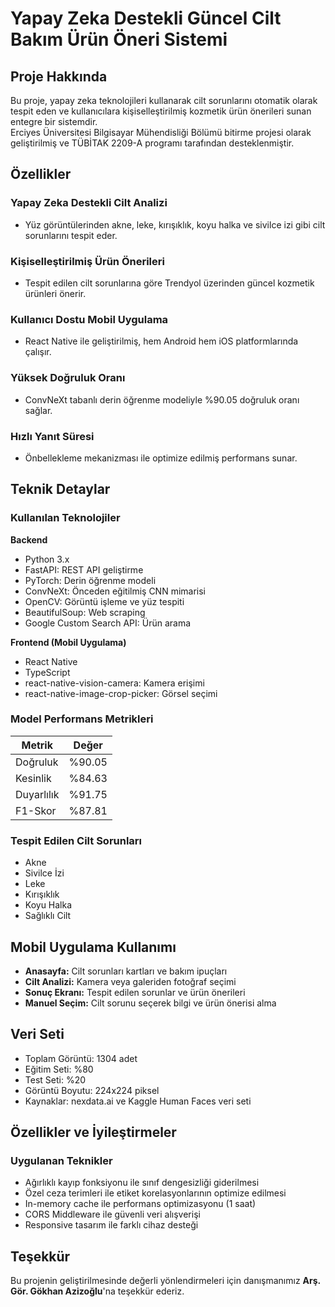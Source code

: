 # Yapay Zeka Destekli Güncel Cilt Bakım Ürün Öneri Sistemi

## Proje Hakkında
Bu proje, yapay zeka teknolojileri kullanarak cilt sorunlarını otomatik olarak tespit eden ve kullanıcılara kişiselleştirilmiş kozmetik ürün önerileri sunan entegre bir sistemdir.  
Erciyes Üniversitesi Bilgisayar Mühendisliği Bölümü bitirme projesi olarak geliştirilmiş ve TÜBİTAK 2209-A programı tarafından desteklenmiştir.

## Özellikler

### Yapay Zeka Destekli Cilt Analizi
- Yüz görüntülerinden akne, leke, kırışıklık, koyu halka ve sivilce izi gibi cilt sorunlarını tespit eder.

### Kişiselleştirilmiş Ürün Önerileri
- Tespit edilen cilt sorunlarına göre Trendyol üzerinden güncel kozmetik ürünleri önerir.

### Kullanıcı Dostu Mobil Uygulama
- React Native ile geliştirilmiş, hem Android hem iOS platformlarında çalışır.

### Yüksek Doğruluk Oranı
- ConvNeXt tabanlı derin öğrenme modeliyle %90.05 doğruluk oranı sağlar.

### Hızlı Yanıt Süresi
- Önbellekleme mekanizması ile optimize edilmiş performans sunar.

## Teknik Detaylar

### Kullanılan Teknolojiler

**Backend**
- Python 3.x
- FastAPI: REST API geliştirme
- PyTorch: Derin öğrenme modeli
- ConvNeXt: Önceden eğitilmiş CNN mimarisi
- OpenCV: Görüntü işleme ve yüz tespiti
- BeautifulSoup: Web scraping
- Google Custom Search API: Ürün arama

**Frontend (Mobil Uygulama)**
- React Native
- TypeScript
- react-native-vision-camera: Kamera erişimi
- react-native-image-crop-picker: Görsel seçimi

### Model Performans Metrikleri
| Metrik       | Değer   |
| ------------ | ------- |
| Doğruluk     | %90.05  |
| Kesinlik     | %84.63  |
| Duyarlılık   | %91.75  |
| F1-Skor      | %87.81  |

### Tespit Edilen Cilt Sorunları
- Akne
- Sivilce İzi
- Leke
- Kırışıklık
- Koyu Halka
- Sağlıklı Cilt

## Mobil Uygulama Kullanımı
- **Anasayfa:** Cilt sorunları kartları ve bakım ipuçları
- **Cilt Analizi:** Kamera veya galeriden fotoğraf seçimi
- **Sonuç Ekranı:** Tespit edilen sorunlar ve ürün önerileri
- **Manuel Seçim:** Cilt sorunu seçerek bilgi ve ürün önerisi alma

## Veri Seti
- Toplam Görüntü: 1304 adet
- Eğitim Seti: %80
- Test Seti: %20
- Görüntü Boyutu: 224x224 piksel
- Kaynaklar: nexdata.ai ve Kaggle Human Faces veri seti

## Özellikler ve İyileştirmeler

### Uygulanan Teknikler
- Ağırlıklı kayıp fonksiyonu ile sınıf dengesizliği giderilmesi
- Özel ceza terimleri ile etiket korelasyonlarının optimize edilmesi
- In-memory cache ile performans optimizasyonu (1 saat)
- CORS Middleware ile güvenli veri alışverişi
- Responsive tasarım ile farklı cihaz desteği

## Teşekkür
Bu projenin geliştirilmesinde değerli yönlendirmeleri için danışmanımız **Arş. Gör. Gökhan Azizoğlu**'na teşekkür ederiz.


